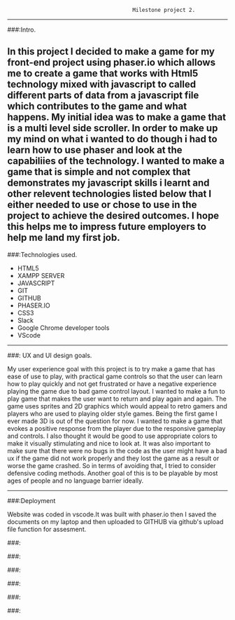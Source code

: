                                             Milestone project 2.
---------------------------------------------------------------------------------------------------------------------

###:Intro.

In this project I decided to make a game for my front-end project using phaser.io which allows me to create a game that works with Html5 technology mixed with javascript to called different parts of data from a javascript file which contributes to the game and what happens. My initial idea was to make a game that is a multi level side scroller. In order to make up my mind on what i wanted to do though i had to learn how to use phaser and look at the capabiliies of the technology. I wanted to make a game that is simple and not complex that demonstrates my javascript skills i learnt and other relevent technologies listed below that I either needed to use or chose to use in the project to achieve the desired outcomes. I hope this helps me to impress future employers to help me land my first job.
-------------------------------------------------------------------------------------------------------------------

###:Technologies used.

*  HTML5
*  XAMPP SERVER
*  JAVASCRIPT
*  GIT
*  GITHUB
*  PHASER.IO
*  CSS3
*  Slack
*  Google Chrome developer tools
*  VScode

---------------------------------------------------------------------------------------------------------------------

###: UX and UI design goals.

My user experience goal with this project is to try make a game that has ease of use to play, with practical game controls so that the user can learn how to play quickly and not get frustrated or have a negative experience playing the game due to bad game control layout. I wanted to make a fun to play game that makes the user want to return and play again and again. 
The game uses sprites and 2D graphics which would appeal to retro gamers and players who are used to playing older style games. Being the first game I ever made 3D is out of the question for now.
I wanted to make a game that evokes a positive response from the player due to the responsive gameplay and controls.
I also thought it would be good to use appropriate colors to make it visually stimulating and nice to look at.
It was also important to make sure that there were no bugs in the code as the user might have a bad ux if the game did not work properly and they lost the game as a result or worse the game crashed.
So in terms of avoiding that, I tried to consider defensive coding methods.
Another goal of this is to be playable by most ages of people and no language barrier ideally.

---------------------------------------------------------------------------------------------------------------------
###:Deployment

Website was coded in vscode.It was built with phaser.io then I saved the documents on my laptop and then uploaded to GITHUB via github's upload file function for assesment. 

###:

###:

###:

###:

###:

###:
